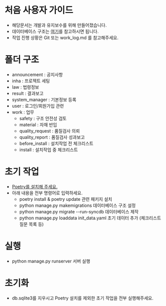# 처음 사용자 가이드

- 해당문서는 개발과 유지보수를 위해 만들어졌습니다.
- 데이터베이스 구조는 [여기](https://www.erdcloud.com/d/Ltkr3eeGtRk37g9sx)를 참고하시면 됩니다.
- 작업 진행 상황은 Git 또는 work_log.md 를 참고해주세요.

# 폴더 구조

- announcement : 공지사항
- inha : 프로젝트 세팅
- law : 법령정보
- result : 결과보고
- system_manager : 기본정보 등록
- user : 로그인/회원가입 관련
- work : 업무
  - safety : 구조 안전성 검토
  - material : 자재 반입
  - quality_request : 품질검사 의뢰
  - quality_report : 품질검사 성과보고
  - before_install : 설치작업 전 체크리스트
  - install : 설치작업 중 체크리스트


# 초기 작업
- [Poetry를 설치해 주세요.](https://python-poetry.org/docs/#installation)
- 아래 내용을 전부 명령어로 입력하세요.
  - poetry install & poetry update              관련 패키지 설치
  - python manage.py makemigrations             데이터베이스 구조 설정
  - python manage.py migrate --run-syncdb       데이터베이스 제작
  - python manage.py loaddata init_data.yaml    초기 데이터 추가 (체크리스트 질문 목록 등)

# 실행
- python manage.py runserver                    서버 실행

# 초기화
- db.sqlite3를 지우시고 Poetry 설치를 제외한 초기 작업을 전부 실행해주세요.